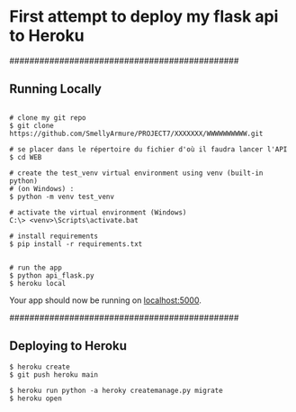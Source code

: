 # First attempt to deploy my flask api to Heroku

##############################################
## Running Locally

```shell

# clone my git repo
$ git clone https://github.com/SmellyArmure/PROJECT7/XXXXXXX/WWWWWWWWWW.git

# se placer dans le répertoire du fichier d'où il faudra lancer l'API
$ cd WEB

# create the test_venv virtual environment using venv (built-in python)
# (on Windows) :
$ python -m venv test_venv

# activate the virtual environment (Windows)
C:\> <venv>\Scripts\activate.bat

# install requirements
$ pip install -r requirements.txt


# run the app
$ python api_flask.py
$ heroku local
```

Your app should now be running on [localhost:5000](http://localhost:5000/).

##############################################
## Deploying to Heroku

```shell
$ heroku create
$ git push heroku main

$ heroku run python -a heroky createmanage.py migrate
$ heroku open
```
